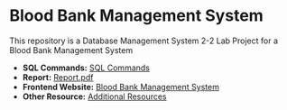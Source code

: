 # Blood Bank Management System

This repository is a Database Management System 2-2 Lab Project for a Blood Bank Management System

- **SQL Commands:** [SQL Commands](https://github.com/ignite312/Blood-Bank-Management-System/tree/master/SQL%20Commands)
- **Report:** [Report.pdf](https://github.com/ignite312/Blood-Bank-Management-System/blob/master/Resources/Report_30_Emon_BloodBankManagement.pdf)
- **Frontend Website:** [Blood Bank Management System](https://ignite312.github.io/Blood-Bank-Management-System/)
- **Other Resource:** [Additional Resources](https://github.com/ignite312/Blood-Bank-Management-System)
